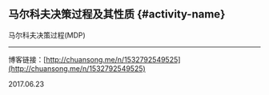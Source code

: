## 马尔科夫决策过程及其性质 {#activity-name}

马尔科夫决策过程\(MDP\)

---

博客链接：[http://chuansong.me/n/1532792549525](http://chuansong.me/n/1532792549525)

2017.06.23

